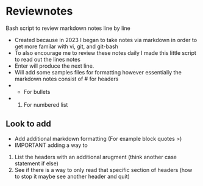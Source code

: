 # Reviewnotes

Bash script to review markdown notes line by line 

* Created because in 2023 I began to take notes via markdown in order to get more familar with vi, git, and git-bash
* To also encourage me to review these notes daily I made this little script to read out the lines notes 
* Enter will produce the next line.
* Will add some samples files for formatting however essentially the markdown notes consist of # for headers
* * For bullets 
* 1. For numbered list 

## Look to add 

* Add additional markdown formatting (For example block quotes >)
* IMPORTANT adding a way to 
1. List the headers with an additional arugment (think another case statement if else)
1. See if there is a way to only read that specific section of headers (how to stop it maybe see another header and quit)
